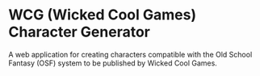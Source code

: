 # WCG (Wicked Cool Games) Character Generator

A web application for creating characters compatible with the Old School Fantasy (OSF) system to be published by Wicked Cool Games.